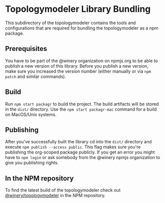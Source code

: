 # Topologymodeler Library Bundling

This subdirectory of the topologymodeler contains the tools and configurations that are required for bundling the topologymodeler as a npm package.

## Prerequisites

You have to be part of the @winery organization on npmjs.org to be able to publish a new version of this library.
Before you publish a new version, make sure you increased the version number (either manually or via `npm patch` and similar commands).

## Build

Run `npm start packagr` to build the project. The build artifacts will be stored in the `dist/` directory. Use the `npm start packagr-mac` command for a build on MacOS/Unix systems.

## Publishing

After you've successfully built the library cd into the `dist/` directory and execute `npm publish --access public`.
This flag makes sure you're publishing the org-scoped package publicly.
If you get an error you might have to `npm login` or ask somebody from the @winery npmjs organization to give you publishing rights.


## In the NPM repository

To find the latest build of the topologymodeler check out [@winery/topologymodeler](https://github.com/angular/angular-cli/blob/master/README.md) in the NPM repository.
